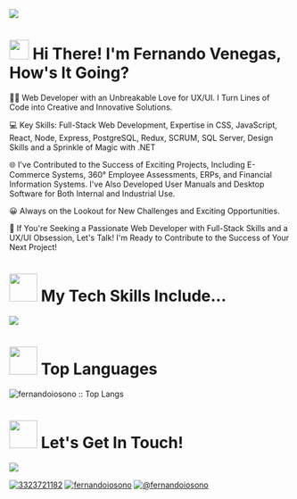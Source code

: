 <img src="https://media.licdn.com/dms/image/D4E16AQGufC6Nq5JLNw/profile-displaybackgroundimage-shrink_350_1400/0/1698950293218?e=1714003200&v=beta&t=U2ir8pNGfBYd3mhYcFPUX5hotWWAHAekdO5m9vkhNCo">

<h1>
  <img src="https://media.giphy.com/media/hvRJCLFzcasrR4ia7z/giphy.gif" width="35">
  <b> Hi There! I'm Fernando Venegas, How's It Going? </b>  
</h1>

👨‍🚀 Web Developer with an Unbreakable Love for UX/UI. I Turn Lines of Code into Creative and Innovative Solutions.

💻 Key Skills: Full-Stack Web Development, Expertise in CSS, JavaScript, React, Node, Express, PostgreSQL, Redux, SCRUM, SQL Server, Design Skills and a Sprinkle of Magic with .NET

🌐 I've Contributed to the Success of Exciting Projects, Including E-Commerce Systems, 360° Employee Assessments, ERPs, and Financial Information Systems. I've Also Developed User Manuals and Desktop Software for Both Internal and Industrial Use.

😀 Always on the Lookout for New Challenges and Exciting Opportunities.

🚀 If You're Seeking a Passionate Web Developer with Full-Stack Skills and a UX/UI Obsession, Let's Talk! I'm Ready to Contribute to the Success of Your Next Project!

<h1>
  <img src="https://media4.giphy.com/media/zSp9sfDhBt5SExPlHa/giphy.gif" width="50">
  <b> My Tech Skills Include... </b>  
</h1>

<p align="left">
  <a href="https://skillicons.dev">
    <img src="https://skillicons.dev/icons?i=atom,bash,cs,css,discord,dotnet,express,git,github,html,idea,js,jquery,linux,mysql,nodejs,postgres,powershell,react,redux,regex,sass,styledcomponents,sequelize,visualstudio,vite,webpack,wordpress" />
    <!--<img src="https://skillicons.dev/icons?i=androidstudio,c,cs,cpp,java,php,dart,flutter,py,dotnet,css,html,js,nodejs,mysql,sqlite,firebase,gtk,git,github,docker,materialui,postman,eclipse,vscode,bash,linux,ai,ps&perline=12" />-->
  </a>
</p>

<h1>
  <img src="https://media2.giphy.com/media/min28ijNNEE0ZqcOno/giphy.gif" width="50">
  <b> Top Languages </b>  
</h1>

<p>
  <img src="https://github-readme-stats.vercel.app/api/top-langs/?username=fernandoiosono&langs_count=10&theme=tokyonight&layout=compact" alt="fernandoiosono :: Top Langs" />
</p>

<h1>
  <img src="https://media0.giphy.com/media/Q7j00ghLGb0CMl08gY/giphy.gif" width="50">
  <b> Let's Get In Touch! </b>  
</h1>

<p align="left">
  <img src="https://skillicons.dev/icons?i=gmail,linkedin,instagram,discord" />
  
  <a href="https://wa.me/523323721182" target="_blank"><img align="center" src="https://img.shields.io/badge/WhatsApp-25D366?style=for-the-badge&logo=whatsapp&logoColor=white" alt="3323721182" /></a>
  <a href="https://linkedin.com/in/fernandoiosono" target="_blank"><img align="center" src="https://img.shields.io/badge/LinkedIn-0077B5?style=for-the-badge&logo=linkedin&logoColor=white" alt="fernandoiosono" /></a>
  <a href = "mailto:fernandoiosono@gmail.com" target="_blank"><img align="center" src="https://img.shields.io/badge/Gmail-D14836?style=for-the-badge&logo=gmail&logoColor=white" alt="@fernandoiosono" /></a>
</p>
